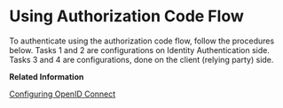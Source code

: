 <!-- loioc135fc48135f4960bea34ac38ebc49a4 -->

# Using Authorization Code Flow

To authenticate using the authorization code flow, follow the procedures below. Tasks 1 and 2 are configurations on Identity Authentication side. Tasks 3 and 4 are configurations, done on the client \(relying party\) side.

**Related Information**  


[Configuring OpenID Connect](configuring-openid-connect-a789c9c.md "You can use Identity Authentication for authentication in OpenID Connect protected applications.")

